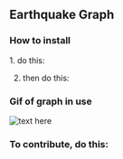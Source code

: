 <h2>Earthquake Graph</h2>

<h3>How to install</h3>
1. do this:

2. then do this:

<h3>Gif of graph in use</h3>

![text here](https://media.giphy.com/media/830F6MbPyxiPDKOwCg/giphy.gif)

<h3>To contribute, do this:</h3>
